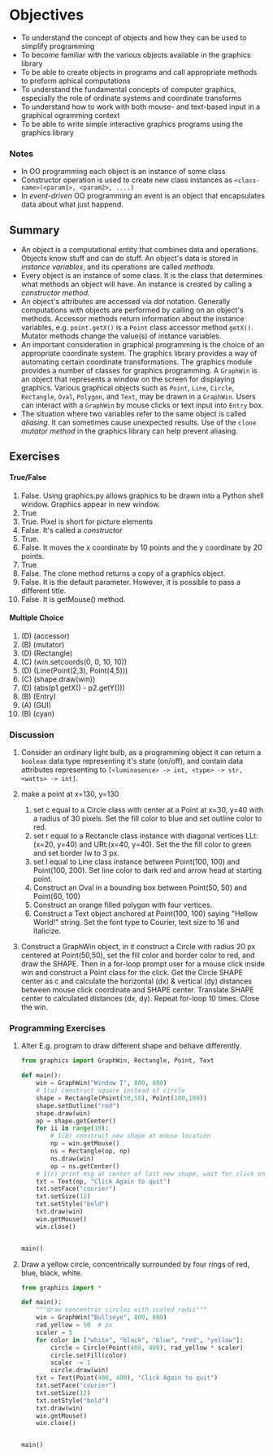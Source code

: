 # Objectives

- To understand the concept of objects and how they can be used to simplify programming
- To become familiar with the various objects available in the graphics library
- To be able to create objects in programs and call appropriate methods to preform aphical computations
- To understand the fundamental concepts of computer graphics, especially the role of ordinate systems and coordinate transforms
- To understand how to work with both mouse- and text-based input in a graphical ogramming context
- To be able to write simple interactive graphics programs using the graphics library

### Notes

- In OO programming each object is an instance of some class
- Constructor operation is used to create new class instances as ```<class-name>(<param1>, <param2>, ....)```
- In _event-driven_ OO programming an event is an object that encapsulates data about what just happend.

## Summary

- An object is a computational entity that combines data and operations. Objects know stuff and can do stuff. An object's data is stored in _instance variables_, and its operations are called _methods_.
- Every object is an instance of some class. It is the class that determines what methods an object will have. An instance is created by calling a _constructor method_.
- An object's attributes are accessed via _dot_ notation. Generally computations with objects are performed by calling on an object's methods. Accessor methods return information about the instance variables, e.g. `point.getX()` is a `Point` class accessor method `getX()`. Mutator methods change the value(s) of instance variables.
- An important consideration in graphical programming is the choice of an appropriate coordinate system. The graphics library provides a way of automating certain coordinate transformations. The graphics module provides a number of classes for graphics programming. A `GraphWin` is an object that represents a window on the screen for displaying graphics. Various graphical objects such as `Point`, `Line`, `Circle`, `Rectangle`, `Oval`, `Polygon`, and `Text`, may be drawn in a `GraphWin`. Users can interact with a `GraphWin` by mouse clicks or text input into `Entry` box.
- The situation where two variables refer to the same object is called _aliasing_. It can sometimes cause unexpected results. Use of the `clone` _mutator method_ in the graphics library can help prevent aliasing.

## Exercises

#### True/False

1. False. Using graphics.py allows graphics to be drawn into a Python shell window. Graphics appear in new window.
2. True
3. True. Pixel is short for picture elements
4. False. It's called a _constructor_
5. True.
6. False. It moves the x coordinate by 10 points and the y coordinate by 20 points.
7. True
8. False. The clone method returns a copy of a graphics object.
9. False. It is the default parameter. However, it is possible to pass a different title.
10. False. It is getMouse() method.

#### Multiple Choice

1. (D) (accessor)
2. (B) (mutator)
3. (D) (Rectangle)
4. (C) (win.setcoords(0, 0, 10, 10))
5. (D) (Line(Point(2,3), Point(4,5)))
6. (C) (shape.draw(win))
7. (D) (abs(p1.getX() - p2.getY()))
8. (B) (Entry)
9. (A) (GUI)
10. (B) (cyan)

### Discussion

1. Consider an ordinary light bulb, as a programming object it can return a `boolean` data type representing it's state (on/off), and contain data attributes representing to ```[<luminasence> -> int, <type> -> str, <watts> -> int]```.

2. make a point at x=130, y=130
    1. set c equal to a Circle class with center at a Point at x=30, y=40 with a radius of 30 pixels. Set the fill color to blue and set outline color to red.
    2. set r equal to a Rectancle class instance with diagonal vertices LLt:(x=20, y=40) and URt:(x=40, y=40). Set the the fill color to green and set border lw to 3 px.
    3. set l equal to Line class instance between Point(100, 100) and Point(100, 200). Set line color to dark red and arrow head at starting point.
    4. Construct an Oval in a bounding box between Point(50, 50) and Point(60, 100)
    5. Construct an orange filled polygon with four vertices.
    6. Construct a Text object anchored at Point(100, 100) saying "Hellow World!" string. Set the font type to Courier, text size to 16 and italicize.

3. Construct a GraphWin object, in it construct a Circle with radius 20 px centered at Point(50,50), set the fill color and border color to red, and draw the SHAPE. Then in a for-loop prompt user for a mouse click inside win and construct a Point class for the click. Get the Circle SHAPE center as c and calculate the horizontal (dx) & vertical (dy) distances between mouse click coordinate and SHAPE center. Translate SHAPE center to calculated distances (dx, dy). Repeat for-loop 10 times. Close the win.

### Programming Exercises

1. Alter E.g. program to draw different shape and behave differently.

    ```python
    from graphics import GraphWin, Rectangle, Point, Text

    def main():
        win = GraphWin("Window I", 800, 800)
        # 1(a) construct square instead of circle
        shape = Rectangle(Point(50,50), Point(100,100))
        shape.setOutline("red")
        shape.draw(win)
        op = shape.getCenter()
        for ii in range(10):
            # 1(b) construct new shape at mouse location
            np = win.getMouse()
            ns = Rectangle(op, np)
            ns.draw(win)
            op = ns.getCenter()
        # 1(c) print msg at center of last new shape, wait for click on win, close win 
        txt = Text(op, "Click Again to quit")
        txt.setFace("courier")
        txt.setSize(12)
        txt.setStyle("bold")
        txt.draw(win)
        win.getMouse()
        win.close()


    main()
    ```

2. Draw a yellow circle, concentrically surrounded by four rings of red, blue, black, white.

    ```python
    from graphics import *

    def main():
        """draw concentric circles with scaled radii"""
        win = GraphWin("Bullseye", 800, 800)
        rad_yellow = 50  # px
        scaler = 5
        for color in ["white", "black", "blue", "red", "yellow"]:
            circle = Circle(Point(400, 400), rad_yellow * scaler)
            circle.setFill(color)
            scaler -= 1
            circle.draw(win)
        txt = Text(Point(400, 400), "Click Again to quit")
        txt.setFace("courier")
        txt.setSize(12)
        txt.setStyle("bold")
        txt.draw(win)
        win.getMouse()
        win.close()


    main()
    ```

